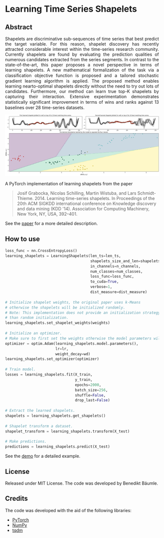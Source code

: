 # Learning Time Series Shapelets

## Abstract
<p align="justify">
Shapelets are discriminative sub-sequences of time series that best predict the target variable. For this reason, shapelet discovery has recently attracted considerable interest within the time-series research community. Currently shapelets are found by evaluating the prediction qualities of numerous candidates extracted from the series segments. In contrast to the state-of-the-art, this paper proposes a novel perspective in terms of learning shapelets. A new mathematical formalization of the task via a classiﬁcation objective function is proposed and a tailored stochastic gradient learning algorithm is applied. The proposed method enables learning nearto-optimal shapelets directly without the need to try out lots of candidates. Furthermore, our method can learn true top-K shapelets by capturing their interaction. Extensive experimentation demonstrates statistically signiﬁcant improvement in terms of wins and ranks against 13 baselines over 28 time-series datasets.
</p>

<p align="center">
  <img width="1000" src="./learning_shapelets.png">
</p>

A PyTorch implementation of learning shapelets from the paper
> Josif Grabocka, Nicolas Schilling, Martin Wistuba, and Lars Schmidt-Thieme. 2014. Learning time-series shapelets. In Proceedings of the 20th ACM SIGKDD international conference on Knowledge discovery and data mining (KDD '14). Association for Computing Machinery, New York, NY, USA, 392–401.

See the [paper](https://doi.org/10.1145/2623330.2623613) for a more detailed description.

## How to use

```python
loss_func = nn.CrossEntropyLoss()
learning_shapelets = LearningShapelets(len_ts=len_ts,
                                       shapelets_size_and_len=shapelets_size_and_len,
                                       in_channels=n_channels,
                                       num_classes=num_classes,
                                       loss_func=loss_func,
                                       to_cuda=True,
                                       verbose=1,
                                       dist_measure=dist_measure)

# Initialize shapelet weights, the original paper uses k-Means
# otherwise the shapelets will be initialized randomly.
# Note: This implementation does not provide an initialization strategy other
# than random initialization.
learning_shapelets.set_shapelet_weights(weights)

# Initialize an optimizer.
# Make sure to first set the weights otherwise the model parameters will have changed.
optimizer = optim.Adam(learning_shapelets.model.parameters(),
                       lr=lr,
                       weight_decay=wd)
learning_shapelets.set_optimizer(optimizer)

# Train model.
losses = learning_shapelets.fit(X_train,
                                y_train,
                                epochs=2000,
                                batch_size=256,
                                shuffle=False,
                                drop_last=False)

# Extract the learned shapelets.
shapelets = learning_shapelets.get_shapelets()

# Shapelet transform a dataset.
shapelet_transform = learning_shapelets.transform(X_test)

# Make predictions.
predictions = learning_shapelets.predict(X_test)
```

See the [demo](https://github.com/benibaeumle/Learning-Shapelets/blob/main/demo/demo.ipynb) for a detailed example.

## License

Released under MIT License. The code was developed by Benedikt Bäumle.

## Credits

The code was developed with the aid of the following libraries:

* [PyTorch](https://pytorch.org/)
* [NumPy](https://numpy.org/)
* [tqdm](https://github.com/tqdm/tqdm)
